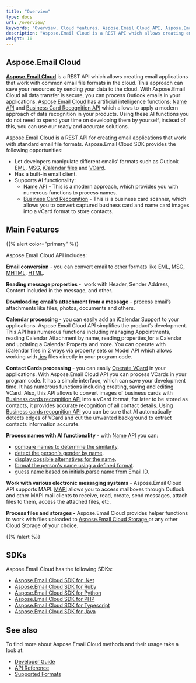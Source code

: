 ```yaml
---
title: "Overview"
type: docs
url: /overview/
keywords: "Overview, Cloud features, Aspose.Email Cloud API, Aspose.Email API, Aspose, Aspose.Email, Email conversion, Reading message properties, Calendar processing, Contact Cards processing, BCR, Name API, Business Card Recognition API, "
description: "Aspose.Email Cloud is a REST API which allows creating email applications that work with common email file formats in the cloud."
weight: 10
---
```


## **Aspose.Email Cloud**
[**Aspose.Email Cloud**](https://products.aspose.cloud/email/family) is a REST API which allows creating email applications that work with common email file formats in the cloud. This approach can save your resources by sending your data to the cloud. With Aspose.Email Cloud all data transfer is secure, you can process Outlook emails in your applications. [Aspose.Email Cloud ](https://products.aspose.cloud/email/family)has artificial intelligence functions: [Name API](/emailcloud/working-with-name-api/) and [Business Card Recognition API](/emailcloud/business-cards-recognition-api/) which allows to apply a modern approach of data recognition in your products. Using these AI functions you do not need to spend your time on developing them by yourself, instead of this, you can use our ready and accurate solutions. 



Aspose.Email Cloud is a REST API for creating email applications that work with standard email file formats. Aspose.Email Cloud SDK provides the following opportunities:

- Let developers manipulate different emails’ formats such as Outlook [EML](https://wiki.fileformat.com/Email/EML/), [MSG](https://wiki.fileformat.com/Email/MSG/), [iCalendar files](https://wiki.fileformat.com/email/ics/) and [VCard](https://wiki.fileformat.com/email/vcf/).
- Has a built-in email client.
- Supports AI functionality:
  - [Name API](/emailcloud/working-with-name-api/) - This is a modern approach, which provides you with numerous functions to process names.
  - [Business Card Recognition](/emailcloud/business-cards-recognition-api/) - This is a business card scanner, which allows you to convert captured business card and name card images into a vCard format to store contacts.
## **Main Features**
{{% alert color="primary" %}} 

Aspose.Email Cloud API includes:

**Email conversion** - you can convert email to other formats like [EML](https://wiki.fileformat.com/email/eml/), [MSG](https://wiki.fileformat.com/email/msg/), [MHTML](https://wiki.fileformat.com/web/mhtml/), [HTML](https://wiki.fileformat.com/web/html/).

**Reading message properties** -  work with Header, Sender Address, Content included in the message, and other.

**Downloading email’s attachment from a message** - process email’s attachments like files, photos, documents and others.

**Calendar processing** - you can easily add an [iCalendar Support](/emailcloud/icalendar-support/) to your applications. Aspose.Email Cloud API simplifies the product’s development. This API has numerous functions including managing Appointments, reading Calendar Attachment by name, reading[ ](/emailcloud/read-properties-for-a-calendar/)properties[ ](/emailcloud/read-properties-for-a-calendar/)for a Calendar and updating a Calendar Property and more. You can operate with iCalendar files in 2 ways via property sets or Model API which allows working with [.ics](https://wiki.fileformat.com/email/ics/) files directly in your program code.

**Contact Cards processing** - you can easily [Operate VCard](/emailcloud/operate-vcard/) in your applications. With Aspose.Email Cloud API you can process VCards in your program code. It has a simple interface, which can save your development time. It has numerous functions including creating, saving and editing VCard. Also, this API allows to convert images of business cards with [Business cards recognition API](/emailcloud/business-cards-recognition-api/) into a vCard format, for later to be stored as contacts, it provides accurate recognition of all contact details. Using [Business cards recognition API](/emailcloud/business-cards-recognition-api/) you can be sure that AI automatically detects edges of VCard and cut the unwanted background to extract contacts information accurate.

**Process names with AI functionality** - with [Name API](/emailcloud/working-with-name-api/) you can:

- [compare names to determine the similarity](/emailcloud/how-to-compare-names-to-determine-the-similarity/).
- [detect the person's gender by name](/emailcloud/how-to-detect-a-person-s-gender-by-name/).
- [display possible alternatives for the name](/emailcloud/how-to-display-possible-alternatives-for-name/).
- [format the person's name using a defined format](/emailcloud/how-to-format-a-person-s-name-using-a-defined-format/).
- [guess name based on initials](/emailcloud/how-to-guess-name-based-on-initials/),[parse name from Email ID](/emailcloud/how-to-parse-name-from-email-id/).

**Work with various electronic messaging systems** - Aspose.Email Cloud API supports MAPI. [MAPI](/emailcloud/mapi-support/) allows you to access mailboxes through Outlook and other MAPI mail clients to receive, read, create, send messages, attach files to them, access the attached files, etc.

**Process files and storages -** Aspose.Email Cloud provides helper functions to work with files uploaded to [Aspose.Email Cloud Storage ](https://dashboard.aspose.cloud/)or any other Cloud Storage of your choice.

{{% /alert %}} 
## **SDKs**
Aspose.Email Cloud has the following SDKs:

- [Aspose.Email Cloud SDK for .Net](https://github.com/aspose-email-cloud/aspose-email-cloud-dotnet)
- [Aspose.Email Cloud SDK for Ruby](https://github.com/aspose-email-cloud/aspose-email-cloud-ruby)
- [Aspose.Email Cloud SDK for Python](https://github.com/aspose-email-cloud/aspose-email-cloud-python)
- [Aspose.Email Cloud SDK for PHP](https://github.com/aspose-email-cloud/aspose-email-cloud-php)
- [Aspose.Email Cloud SDK for Typescript](https://github.com/aspose-email-cloud/aspose-email-cloud-node)
- [Aspose.Email Cloud SDK for Java](https://github.com/aspose-email-cloud/aspose-email-cloud-java)
## **See also**
To find more about Aspose.Email Cloud methods and their usage take a look at:

- [Developer Guide](/emailcloud/developer-guide/)
- [API Reference](https://apireference.aspose.cloud/email/)
- [Supported Formats](/emailcloud/supported-file-formats/)
